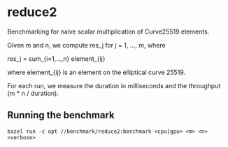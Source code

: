 # reduce2 
Benchmarking for naive scalar multiplication of Curve25519 elements.

Given m and n, we compute res_j for j = 1, ..., m, where

res_j = sum_{i=1,...,n} element_{ij}

where element_{ij} is an element on the elliptical curve 25519.

For each run, we measure the duration in milliseconds and the throughput (m * n / duration).

## Running the benchmark
```
bazel run -c opt //benchmark/reduce2:benchmark <cpu|gpu> <m> <n> <verbose>
```

